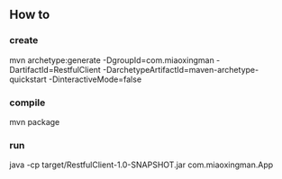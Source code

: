 ## How to

### create
mvn archetype:generate -DgroupId=com.miaoxingman -DartifactId=RestfulClient -DarchetypeArtifactId=maven-archetype-quickstart -DinteractiveMode=false

### compile

mvn package

### run

java -cp target/RestfulClient-1.0-SNAPSHOT.jar com.miaoxingman.App


